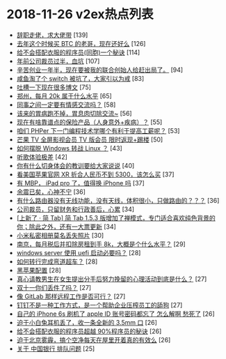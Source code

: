 # 2018-11-26 v2ex热点列表

+ [辞职走佬，求大佬带](https://www.v2ex.com/t/511546#reply139) [139]
+ [去年这个时候买 BTC 的老哥，现在还好么](https://www.v2ex.com/t/511514#reply126) [126]
+ [给不会搭配衣服的程序员(同胞)一个秘诀](https://www.v2ex.com/t/511455#reply114) [114]
+ [年前公司裁员过半，血坑](https://www.v2ex.com/t/511593#reply107) [107]
+ [辛苦创业一年半，现在要被我的联合创始人给赶出局了。](https://www.v2ex.com/t/511611#reply94) [94]
+ [咸鱼淘了个 switch 被坑了，大家引以为戒](https://www.v2ex.com/t/511521#reply83) [83]
+ [吐槽一下现在很多博文](https://www.v2ex.com/t/511542#reply75) [75]
+ [郑州，每月 20k 属于什么水平](https://www.v2ex.com/t/511439#reply65) [65]
+ [同事之间一定要有情感交流吗？](https://www.v2ex.com/t/511484#reply58) [58]
+ [该来的胃病跑不掉，胃息肉切除交流~](https://www.v2ex.com/t/511594#reply56) [56]
+ [现在有啥靠谱点的保险产品（人身意外+疾病）？](https://www.v2ex.com/t/511453#reply55) [55]
+ [咱们 PHPer 下一门编程技术学哪个有利于提高工薪呢？](https://www.v2ex.com/t/511470#reply53) [53]
+ [芒果 TV 全屏影视会员 TV 版会员 限时返现+踢楼](https://www.v2ex.com/t/511584#reply50) [50]
+ [如何摆脱 Windows 转战 Linux ？](https://www.v2ex.com/t/511631#reply43) [43]
+ [听歌体验极差](https://www.v2ex.com/t/511628#reply42) [42]
+ [你有什么切身体会的教训要给大家说说](https://www.v2ex.com/t/511671#reply40) [40]
+ [看美国苹果官网 XR 折合人民币不到 5300，该怎么买](https://www.v2ex.com/t/511492#reply37) [37]
+ [有 MBP， iPad pro 了，值得换 iPhone 吗](https://www.v2ex.com/t/511597#reply37) [37]
+ [余震已矣，心神不宁](https://www.v2ex.com/t/511451#reply36) [36]
+ [有什么路由器没有无线功能，没有天线，体积很小，只做路由的？？？](https://www.v2ex.com/t/511462#reply36) [36]
+ [公司裁员，只留财务和行政善后，心累](https://www.v2ex.com/t/511639#reply34) [34]
+ [[上新了 · 简 Tab] 简 Tab 1.5.3 版增加了禅模式，专门适合喜欢纯色背景的你；除此之外，还有一大票更新](https://www.v2ex.com/t/511440#reply34) [34]
+ [小米私密相册莫名丢失照片](https://www.v2ex.com/t/511549#reply30) [30]
+ [南京，每月税后并扣除房租到手 8k，大概是个什么水平？](https://www.v2ex.com/t/511477#reply29) [29]
+ [windows server 使用 uefi 启动必要吗？](https://www.v2ex.com/t/511556#reply28) [28]
+ [如何转行完成弯道超车？](https://www.v2ex.com/t/511604#reply28) [28]
+ [黑苹果配置](https://www.v2ex.com/t/511479#reply28) [28]
+ [真心请教男生在女生提出分手后努力挽留的心理活动到底是什么？](https://www.v2ex.com/t/511744#reply27) [27]
+ [双十一你们丢件了吗？](https://www.v2ex.com/t/511538#reply27) [27]
+ [像 GitLab 那样远程工作是否可行？](https://www.v2ex.com/t/511552#reply27) [27]
+ [钉钉不是一种工作方式，是一个帮助企业压榨员工的舔狗](https://www.v2ex.com/t/511693#reply27) [27]
+ [自己的 iPhone 6s 刷机了 apple ID 账号密码都忘了 怎么解啊 愁死了](https://www.v2ex.com/t/511502#reply26) [26]
+ [迫于小白兔耳机丢了，收一条全新的 3.5mm 口](https://www.v2ex.com/t/511539#reply26) [26]
+ [给不会搭配衣服的程序员超越 90%程序员的秘诀](https://www.v2ex.com/t/511682#reply26) [26]
+ [迫于北京雾霾，搞个空净每天在屋里开着真的有效么](https://www.v2ex.com/t/511483#reply26) [26]
+ [关于 中国银行 排队问题](https://www.v2ex.com/t/511609#reply25) [25]
